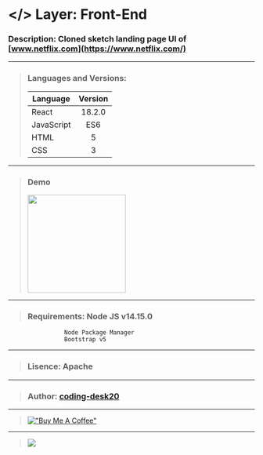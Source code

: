 # </> Layer: Front-End
### Description: Cloned sketch landing page UI of [www.netflix.com](https://www.netflix.com/)
---
> ### Languages and Versions:
> | Language  | Version |
> | --------- |:-------:|
> | React     | 18.2.0  |
> | JavaScript| ES6     |
> | HTML      | 5       |
> | CSS       | 3       |
---
> ### Demo
> <img src="https://drive.google.com/uc?export=download&id=1GeYYtYNYjPK-V-JlBJ5SqoGCXoerp3rr" width="200">
---
> ### Requirements: Node JS v14.15.0
                    Node Package Manager
                    Bootstrap v5
---
> ###  Lisence: Apache
---
> ### Author: [coding-desk20](https://github.com/coding-desk20)
---
> [!["Buy Me A Coffee"](https://www.buymeacoffee.com/assets/img/custom_images/orange_img.png)](https://buymeacoffee.com/codingdesk20)
---
> [![](https://visitcount.itsvg.in/api?id=project-4&label=Project%20Visits&icon=3&pretty=true)](https://github.com/coding-desk20/netflix-ui)
